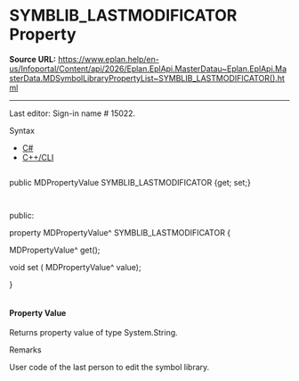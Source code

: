 # SYMBLIB_LASTMODIFICATOR Property

**Source URL:** https://www.eplan.help/en-us/Infoportal/Content/api/2026/Eplan.EplApi.MasterDatau~Eplan.EplApi.MasterData.MDSymbolLibraryPropertyList~SYMBLIB_LASTMODIFICATOR().html

---

Last editor: Sign-in name # 15022.

Syntax

- [C#](#i-syntax-CS)
- [C++/CLI](#i-syntax-CPP2005)

```
```
public MDPropertyValue SYMBLIB_LASTMODIFICATOR {get; set;}
```
```

```
```
public:

property MDPropertyValue^ SYMBLIB_LASTMODIFICATOR {

   MDPropertyValue^ get();

   void set (    MDPropertyValue^ value);

}
```
```

#### Property Value

Returns property value of type System.String.

Remarks

User code of the last person to edit the symbol library.
